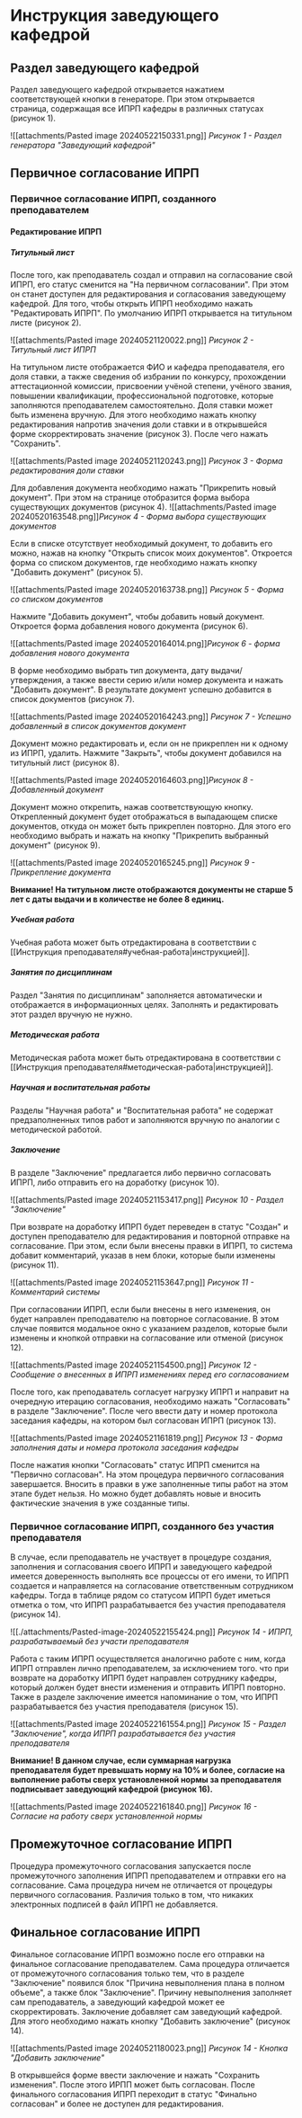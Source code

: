 # Инструкция заведующего кафедрой

## Раздел заведующего кафедрой

Раздел заведующего кафедрой открывается нажатием соответствующей кнопки в генераторе. При этом открывается страница, содержащая все ИПРП кафедры в различных статусах (рисунок 1).

![[attachments/Pasted image 20240522150331.png]]
*Рисунок 1 - Раздел генератора "Заведующий кафедрой"*

## Первичное согласование ИПРП

### Первичное согласование ИПРП, созданного преподавателем

#### Редактирование ИПРП

##### Титульный лист

После того, как преподаватель создал и отправил на согласование свой ИПРП, его статус сменится на "На первичном согласовании". При этом он станет доступен для редактирования и согласования заведующему кафедрой.
Для того, чтобы открыть ИПРП необходимо нажать "Редактировать ИПРП". По умолчанию ИПРП открывается на титульном листе (рисунок 2).

![[attachments/Pasted image 20240521120022.png]]
*Рисунок 2 - Титульный лист ИПРП*

На титульном листе отображается ФИО и кафедра преподавателя, его доля ставки, а также сведения об избрании по конкурсу, прохождении аттестационной комиссии, присвоении учёной степени, учёного звания, повышении квалификации, профессиональной подготовке, которые заполняются преподавателем самостоятельно.
Доля ставки может быть изменена вручную. Для этого необходимо нажать кнопку редактирования напротив значения доли ставки и в открывшейся форме скорректировать значение (рисунок 3). После чего нажать "Сохранить".

![[attachments/Pasted image 20240521120243.png]]
*Рисунок 3 - Форма редактирования доли ставки*

Для добавления документа необходимо нажать "Прикрепить новый документ".  При этом на странице отобразится форма выбора существующих документов (рисунок 4).
![[attachments/Pasted image 20240520163548.png]]*Рисунок 4 - Форма выбора существующих документов*

Если в списке отсутствует необходимый документ, то добавить его можно, нажав на кнопку "Открыть список моих документов". Откроется форма со списком документов, где необходимо нажать кнопку "Добавить документ" (рисунок 5).

![[attachments/Pasted image 20240520163738.png]]
*Рисунок 5 - Форма со списком документов*

Нажмите "Добавить документ", чтобы добавить новый документ. Откроется форма добавления нового документа (рисунок 6).

![[attachments/Pasted image 20240520164014.png]]*Рисунок 6 - форма добавления нового документа*

В форме необходимо выбрать тип документа, дату выдачи/утверждения, а также ввести серию и/или номер документа и нажать "Добавить документ". В результате документ успешно добавится в список документов (рисунок 7).

![[attachments/Pasted image 20240520164243.png]]
*Рисунок 7 - Успешно добавленный в список документов документ*

Документ можно редактировать и, если он не прикреплен ни к одному из ИПРП, удалить.
Нажмите "Закрыть", чтобы документ добавился на титульный лист (рисунок 8).

![[attachments/Pasted image 20240520164603.png]]*Рисунок 8 - Добавленный документ*

Документ можно открепить, нажав соответствующую кнопку. Открепленный документ будет отображаться в выпадающем списке документов, откуда он может быть прикреплен повторно. Для этого его необходимо выбрать и нажать на кнопку "Прикрепить выбранный документ" (рисунок 9).

![[attachments/Pasted image 20240520165245.png]]
*Рисунок 9 - Прикрепление документа*

**Внимание! На титульном листе отображаются документы не старше 5 лет с даты выдачи и в количестве не более 8 единиц.**

##### Учебная работа

Учебная работа может быть отредактирована в соответствии с [[Инструкция преподавателя#учебная-работа|инструкцией]].

##### Занятия по дисциплинам

Раздел "Занятия по дисциплинам" заполняется автоматически и отображается в информационных целях. Заполнять и редактировать этот раздел вручную не нужно.

##### Методическая работа

Методическая работа может быть отредактирована в соответствии с [[Инструкция преподавателя#методическая-работа|инструкцией]].
##### Научная и воспитательная работы

Разделы "Научная работа" и "Воспитательная работа" не содержат предзаполненных типов работ и заполняются вручную по аналогии с методической работой.
##### Заключение

В разделе "Заключение" предлагается либо первично согласовать ИПРП, либо отправить его на доработку (рисунок 10).

![[attachments/Pasted image 20240521153417.png]]
*Рисунок 10 - Раздел "Заключение"*

При возврате на доработку ИПРП будет переведен в статус "Создан" и доступен преподавателю для редактирования и повторной отправке на согласование. При этом, если были внесены правки в ИПРП, то система добавит комментарий, указав в нем блоки, которые были изменены (рисунок 11).

![[attachments/Pasted image 20240521153647.png]]
*Рисунок 11 - Комментарий системы*

При согласовании ИПРП, если были внесены в него изменения, он будет направлен преподавателю на повторное согласование. В этом случае появится модальное окно с указанием разделов, которые были изменены и кнопкой отправки на согласование или отменой (рисунок 12).

![[attachments/Pasted image 20240521154500.png]]
*Рисунок 12 - Сообщение о внесенных в ИПРП изменениях перед его согласованием*

После того, как преподаватель согласует нагрузку ИПРП и направит на очередную итерацию согласования, необходимо нажать "Согласовать" в разделе "Заключение". После чего ввести дату и номер протокола заседания кафедры, на котором был согласован ИПРП (рисунок 13).

![[attachments/Pasted image 20240521161819.png]]
*Рисунок 13 - Форма заполнения даты и номера протокола заседания кафедры*

После нажатия кнопки "Согласовать" статус ИПРП сменится на "Первично согласован".
На этом процедура первичного согласования завершается. Вносить в правки в уже заполненные типы работ на этом этапе будет нельзя. Но можно будет добавлять новые и вносить фактические значения в уже созданные типы.

### Первичное согласование ИПРП, созданного без участия преподавателя

В случае, если преподаватель не участвует в процедуре создания, заполнения и согласования своего ИПРП и заведующего кафедрой имеется доверенность выполнять все процессы от его имени, то ИПРП создается и направляется на согласование ответственным сотрудником кафедры. Тогда в таблице рядом со статусом ИПРП будет иметься отметка о том, что ИПРП разрабатывается без участия преподавателя (рисунок 14).

![[./attachments/Pasted-image-20240522155424.png]]
*Рисунок 14 - ИПРП, разрабатываемый без участи преподавателя*

Работа с таким ИПРП осуществляется аналогично работе с ним, когда ИПРП отправлен лично преподавателем, за исключением того. что при возврате на доработку ИПРП будет направлен сотруднику кафедры, который должен будет внести изменения и отправить ИПРП повторно. Также в разделе заключение имеется напоминание о том, что ИПРП разрабатывается без участия преподавателя (рисунок 15).

![[attachments/Pasted image 20240522161554.png]]
*Рисунок 15 - Раздел "Заключение", когда ИПРП разрабатывается без участия преподавателя*

**Внимание! В данном случае, если суммарная нагрузка преподавателя будет превышать норму на 10% и более, согласие на выполнение работы сверх установленной нормы за преподавателя подписывает заведующий кафедрой (рисунок 16).**

![[attachments/Pasted image 20240522161840.png]]
*Рисунок 16 - Согласие на работу сверх установленной нормы*
## Промежуточное согласование ИПРП

Процедура промежуточного согласования запускается после промежуточного заполнения ИПРП преподавателем и отправки его на согласование. Сама процедура ничем не отличается от процедуры первичного согласования. Различия только в том, что никаких электронных подписей в файл ИПРП не добавляется.
## Финальное согласование ИПРП

Финальное согласование ИПРП возможно после его отправки на финальное согласование преподавателем. Сама процедура отличается от промежуточного согласования только тем, что в разделе "Заключение" появился блок "Причина невыполнения плана в полном объеме", а также блок "Заключение". Причину невыполнения заполняет сам преподаватель, а заведующий кафедрой может ее скорректировать. 
Заключение добавляет сам заведующий кафедрой. Для этого необходимо нажать кнопку "Добавить заключение" (рисунок 14).

![[attachments/Pasted image 20240521180023.png]]
*Рисунок 14 - Кнопка "Добавить заключение"*

В открывшейся форме ввести заключение и нажать "Сохранить изменения". После этого ИРПП может быть согласован. После финального согласования ИПРП переходит в статус "Финально согласован" и более не доступен для редактирования. 
